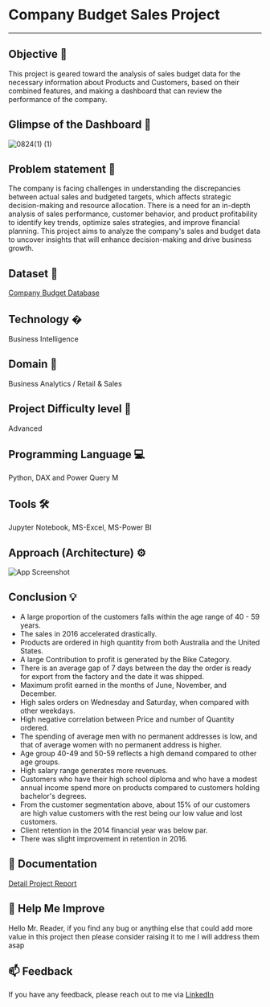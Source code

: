 # Company Budget Sales Project 
---
## Objective 🎯
This project is geared toward the analysis of sales budget data for the necessary information about Products and Customers, based on their combined features, and making a dashboard that can review the performance of the company.

## Glimpse of the Dashboard 🎥
![0824(1) (1)](https://github.com/user-attachments/assets/b0aa95ba-08f1-4e57-8507-d03cf5817966)


## Problem statement 📜
The company is facing challenges in understanding the discrepancies between actual sales and budgeted targets, which affects strategic decision-making and resource allocation. There is a need for an in-depth analysis of sales performance, customer behavior, and product profitability to identify key trends, optimize sales strategies, and improve financial planning. This project aims to analyze the company's sales and budget data to uncover insights that will enhance decision-making and drive business growth. 

## Dataset 📀
[Company Budget Database](https://github.com/alokchoudhary05/Company-Budget-Sales-Project/tree/main/Company%20Budget%20Data)

## Technology �
Business Intelligence
## Domain 🛒
Business Analytics / Retail & Sales
## Project Difficulty level 🥇
Advanced
## Programming Language 💻
Python, DAX and Power Query M
## Tools 🛠
Jupyter Notebook, MS-Excel, MS-Power BI
## Approach (Architecture) ⚙

![App Screenshot](https://user-images.githubusercontent.com/69301816/188277362-3fe42c14-97a2-437e-bb96-4d0c812d0136.JPG)

## Conclusion 💡
- A large proportion of the customers falls within the age range of 40 - 59 years.
- The sales in 2016 accelerated drastically.
- Products are ordered in high quantity from both Australia and the United States.
- A large Contribution to profit is generated by the Bike Category.
- There is an average gap of 7 days between the day the order is ready for export from the factory and the date it was shipped.
- Maximum profit earned in the months of June, November, and December.
- High sales orders on Wednesday and Saturday, when compared with other weekdays.
- High negative correlation between Price and number of Quantity ordered.
- The spending of average men with no permanent addresses is low, and that of average women with no permanent address is higher.
- Age group 40-49 and 50-59 reflects a high demand compared to other age groups.
- High salary range generates more revenues.
- Customers who have their high school diploma and who have a modest annual income spend more on products compared to customers holding bachelor's degrees.
- From the customer segmentation above, about 15% of our customers are high value customers with the rest being our low value and lost customers.
- Client retention in the 2014 financial year was below par.
- There was slight improvement in retention in 2016.

## 📖 Documentation

[Detail Project Report](https://github.com/alokchoudhary05/Company-Budget-Sales-Project/blob/main/REPORT%20-%20BUDGET%20SALES%20ANALYSIS.pdf)

## 🎉 Help Me Improve
Hello Mr. Reader, if you find any bug or anything else that could add more value in this project then please consider raising it to me I will address them asap

## 📫 Feedback
If you have any feedback, please reach out to me via [LinkedIn](https://www.linkedin.com/in/alok-choudhary9341776554/)
